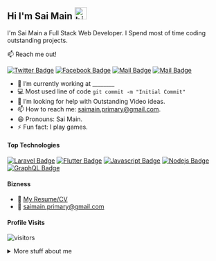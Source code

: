 ## Hi I'm Sai Main <img src="https://user-images.githubusercontent.com/1303154/88677602-1635ba80-d120-11ea-84d8-d263ba5fc3c0.gif" width="28px" alt="hi">

I'm Sai Main a Full Stack Web Developer. I Spend most of time coding outstanding projects.

:mailbox: Reach me out!

[![Twitter Badge](https://img.shields.io/badge/-@saimain-1ca0f1?style=flat&labelColor=1ca0f1&logo=twitter&logoColor=white&link=https://twitter.com/saimain_dev)](https://twitter.com/Ipenywis) [![Facebook Badge](https://img.shields.io/badge/-saimain-3b5998?style=flat&labelColor=3b5998&logo=facebook&logoColor=white)](https://www.facebook.com/saimain.dev/) [![Mail Badge](https://img.shields.io/badge/-@justsaimain-e84393?style=flat&labelColor=e84393&logo=instagram&logoColor=white)](https://instagram.com/justsaimain) [![Mail Badge](https://img.shields.io/badge/-saimain-c0392b?style=flat&labelColor=c0392b&logo=gmail&logoColor=white)](mailto:saimain.primary@gmail.com)

<!-- TODO: Add last video link -->

- 🔭 I’m currently working at  ________
- :computer: Most used line of code `git commit -m "Initial Commit"`
- 🤔 I’m looking for help with Outstanding Video ideas.
- 📫 How to reach me: saimain.primary@gmail.com.
- 😄 Pronouns: Sai Main.
- ⚡ Fun fact: I play games.

#### Top Technologies

<!-- TODO: Make technologies links takes you to repositories -->

[![Laravel Badge](https://img.shields.io/badge/-Laravel-fb503b?style=for-the-badge&labelColor=white&logo=laravel&logoColor=fb503b )](#) [![Flutter Badge](https://img.shields.io/badge/-Flutter-2372A3?style=for-the-badge&labelColor=white&logo=flutter&logoColor=2372A3 )](#) [![Javascript Badge](https://img.shields.io/badge/-Javascript-F0DB4F?style=for-the-badge&labelColor=black&logo=javascript&logoColor=F0DB4F)](#) [![Nodejs Badge](https://img.shields.io/badge/-Nodejs-3C873A?style=for-the-badge&labelColor=black&logo=node.js&logoColor=3C873A)](#) [![GraphQL Badge](https://img.shields.io/badge/-GraphQl-e535ab?style=for-the-badge&labelColor=black&logo=node.js&logoColor=e535ab)](#)


#### Bizness
- :paperclip: [My Resume/CV]()
- :email: saimain.primary@gmail.com


#### Profile Visits 

![visitors](https://visitor-badge.glitch.me/badge?page_id=ipenywis.ipenywis)

<details>
<summary>
  More stuff about me
</summary>

<br >

I love sharing knowledge and putting tutorials, courses and posts together for helping other developers.

#### Coding Stats

<!--START_SECTION:waka-->
```text
Laravel   150 hrs 41 mins  ████████████████████▓░░░░   82.29 % 
HTML         1 hr 50 mins    ██▒░░░░░░░░░░░░░░░░░░░░░░   09.61 % 
Markdown     1 hr 27 mins    ██░░░░░░░░░░░░░░░░░░░░░░░   07.63 % 
Other        2 mins          ░░░░░░░░░░░░░░░░░░░░░░░░░   00.25 % 
YAML         2 mins          ░░░░░░░░░░░░░░░░░░░░░░░░░   00.19 % 
```
<!--END_SECTION:waka-->

</details>